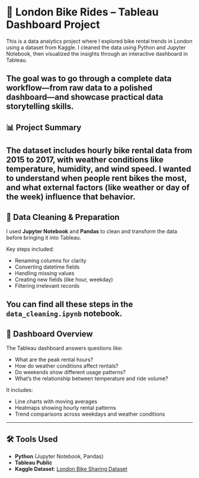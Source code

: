# 🚴 London Bike Rides – Tableau Dashboard Project

This is a data analytics project where I explored bike rental trends in London using a dataset from Kaggle. 
I cleaned the data using Python and Jupyter Notebook, then visualized the insights through an interactive dashboard in Tableau.

The goal was to go through a complete data workflow—from raw data to a polished dashboard—and showcase practical data storytelling skills.
----------------------------
## 📊 Project Summary

The dataset includes hourly bike rental data from 2015 to 2017, with weather conditions like temperature, humidity, and wind speed. I wanted to understand when people rent bikes the most, and what external factors (like weather or day of the week) influence that behavior.
-----------------------------
## 🧹 Data Cleaning & Preparation

I used **Jupyter Notebook** and **Pandas** to clean and transform the data before bringing it into Tableau.

Key steps included:
- Renaming columns for clarity
- Converting datetime fields
- Handling missing values
- Creating new fields (like hour, weekday)
- Filtering irrelevant records

You can find all these steps in the `data_cleaning.ipynb` notebook.
-----------------------------
## 📸 Dashboard Overview

The Tableau dashboard answers questions like:

- What are the peak rental hours?
- How do weather conditions affect rentals?
- Do weekends show different usage patterns?
- What’s the relationship between temperature and ride volume?

It includes:
- Line charts with moving averages
- Heatmaps showing hourly rental patterns
- Trend comparisons across weekdays and weather conditions
------------------------------
## 🛠 Tools Used

- **Python** (Jupyter Notebook, Pandas)
- **Tableau Public**
- **Kaggle Dataset**: [London Bike Sharing Dataset](https://www.kaggle.com/datasets/hmavrodiev/london-bike-sharing-dataset)

